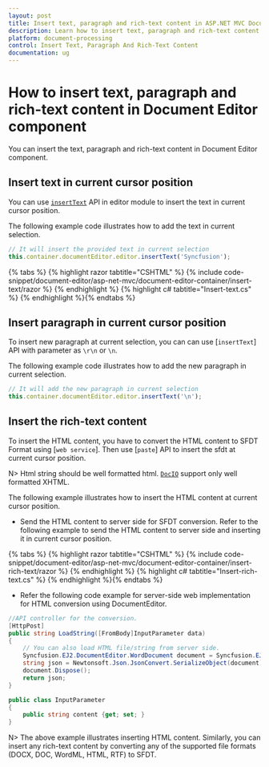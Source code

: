 ```yaml
---
layout: post
title: Insert text, paragraph and rich-text content in ASP.NET MVC Document Editor Component
description: Learn how to insert text, paragraph and rich-text content in ASP.NET MVC Document Editor Component
platform: document-processing
control: Insert Text, Paragraph And Rich-Text Content
documentation: ug
---
```


# How to insert text, paragraph and rich-text content in Document Editor component

You can insert the text, paragraph and rich-text content in Document Editor component.

## Insert text in current cursor position

You can use [`insertText`](https://ej2.syncfusion.com/documentation/api/document-editor/editor/#inserttext) API in editor module to insert the text in current cursor position.

The following example code illustrates how to add the text in current selection.

```typescript
// It will insert the provided text in current selection
this.container.documentEditor.editor.insertText('Syncfusion');
```


{% tabs %}
{% highlight razor tabtitle="CSHTML" %}
{% include code-snippet/document-editor/asp-net-mvc/document-editor-container/insert-text/razor %}
{% endhighlight %}
{% highlight c# tabtitle="Insert-text.cs" %}
{% endhighlight %}{% endtabs %}

## Insert paragraph in current cursor position

To insert new paragraph at current selection, you can can use [`insertText`] API with parameter as `\r\n` or `\n`.

The following example code illustrates how to add the new paragraph in current selection.

```typescript
// It will add the new paragraph in current selection
this.container.documentEditor.editor.insertText('\n');
```

## Insert the rich-text content

To insert the HTML content, you have to convert the HTML content to SFDT Format using [`web service`]. Then use [`paste`] API to insert the sfdt at current cursor position.

N> Html string should be well formatted html. [`DocIO`](https://help.syncfusion.com/file-formats/docio/html) support only well formatted XHTML.  

The following example illustrates how to insert the HTML content at current cursor position.

* Send the HTML content to server side for SFDT conversion. Refer to the following example to send the HTML content to server side and inserting it in current cursor position.


{% tabs %}
{% highlight razor tabtitle="CSHTML" %}
{% include code-snippet/document-editor/asp-net-mvc/document-editor-container/insert-rich-text/razor %}
{% endhighlight %}
{% highlight c# tabtitle="Insert-rich-text.cs" %}
{% endhighlight %}{% endtabs %}


* Refer the following code example for server-side web implementation for HTML conversion using DocumentEditor.

```c#
//API controller for the conversion.
[HttpPost]
public string LoadString([FromBody]InputParameter data)
{
    // You can also load HTML file/string from server side.
    Syncfusion.EJ2.DocumentEditor.WordDocument document = Syncfusion.EJ2.DocumentEditor.WordDocument.LoadString(data.content, FormatType.Html); // Convert the HTML to SFDT format.
    string json = Newtonsoft.Json.JsonConvert.SerializeObject(document);
    document.Dispose();
    return json;
}

public class InputParameter
{
    public string content {get; set; }
}
```

N> The above example illustrates inserting HTML content. Similarly, you can insert any rich-text content by converting any of the supported file formats (DOCX, DOC, WordML, HTML, RTF) to SFDT.